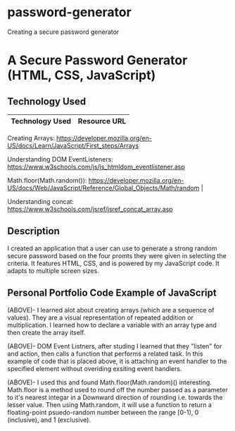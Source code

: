# password-generator
Creating a secure password generator
# A Secure Password Generator (HTML, CSS, JavaScript)

## Technology Used 

| Technology Used         | Resource URL           | 
| ------------- |:-------------:| 

Creating Arrays: https://developer.mozilla.org/en-US/docs/Learn/JavaScript/First_steps/Arrays

Understanding DOM EventListeners: https://www.w3schools.com/js/js_htmldom_eventlistener.asp

Math.floor(Math.random()): https://developer.mozilla.org/en-US/docs/Web/JavaScript/Reference/Global_Objects/Math/random
|    

Understanding concat: https://www.w3schools.com/jsref/jsref_concat_array.asp




## Description 
I created an application that a user can use to generate a strong random secure password based on the four promts they were given in selecting the criteria. It features HTML, CSS, and is powered by my JavaScript code. It adapts to multiple screen sizes. 

     

## Personal Portfolio Code Example of JavaScript





(ABOVE)- I learned alot about creating arrays (which are a sequence of values). They are a visual representation of repeated addition or multiplication. I learned how to declare a variable with an array type and then create the array itself. 




(ABOVE)- DOM Event Listners, after studing I learned that they "listen" for and action, then calls a function that performs a related task. In this example of code that is placed above, it is attaching an event handler to the specified element without overiding exsiting event handlers. 




(ABOVE)- I used this and found Math.floor(Math.random)() interesting. Math.floor is a method used to round off the number passed as a parameter to it's nearest integar in a Downward direction of rounding i.e. towards the lesser value. Then using Math.random, it will use a function to return a floating-point psuedo-random number between the range [0-1), 0 (inclusive), and 1 (exclusive). 



